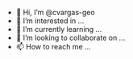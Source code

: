 - 👋 Hi, I’m @cvargas-geo
- 👀 I’m interested in ...
- 🌱 I’m currently learning ...
- 💞️ I’m looking to collaborate on ...
- 📫 How to reach me ...

<!---
cvargas-geo/cvargas-geo is a ✨ special ✨ repository because its `README.md` (this file) appears on your GitHub profile.
You can click the Preview link to take a look at your changes.
--->
